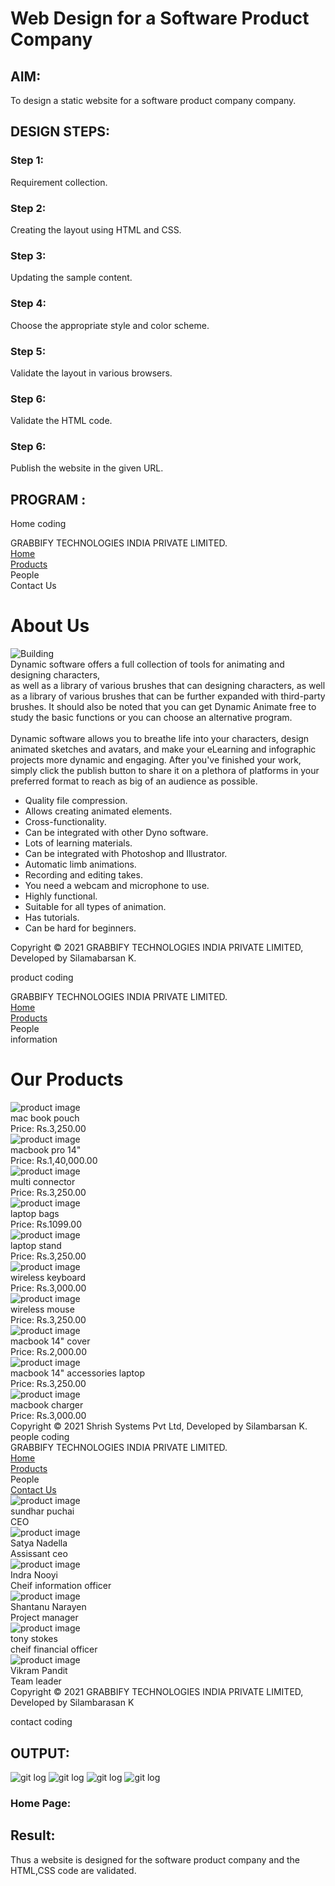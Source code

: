 # Web Design for a Software Product Company

## AIM:

To design a static website for a software product company company.

## DESIGN STEPS:

### Step 1:

Requirement collection.

### Step 2:

Creating the layout using HTML and CSS.

### Step 3:

Updating the sample content.

### Step 4:

Choose the appropriate style and color scheme.

### Step 5:

Validate the layout in various browsers.

### Step 6:

Validate the HTML code.

### Step 6:

Publish the website in the given URL.

## PROGRAM :
Home coding
<html>
<html lang="en">
 <head>
 <title>GRABBIFY TECHNOLOGIES INDIA PRIVATE LIMITED</title>
 <link rel="stylesheet" href="./css/layout.css" />
 <link rel="icon" href="./img/icon.jpg" type="image/x-icon" />
 </head>
 <body>
 <div class="container">
 <div class="banner">GRABBIFY TECHNOLOGIES INDIA PRIVATE LIMITED.</div>
 <div class="menu">
 <div class="menuitemselected"><a href="/static/home.html">Home</a></div>
 <div class="menuitem"><a href="/static/products.html">Products</a></div>
 <div class="menuitem"><a>People</a></div>
 <div class="menuitem"><a>Contact Us</a></div>
 </div>
 <div class="content">
 <div class="homecontent">
 <h1>About Us</h1>
 <img src="./img/front.jpg" alt="Building" />
 <div class="contenttext">
 Dynamic software offers a full collection of tools for animating and
 designing characters, </br>as well as a library of various brushes that
can
 designing characters, as well as a library of various brushes that can
 be further expanded with third-party brushes. It should also be noted
 that you can get Dynamic Animate free to study the basic functions or
you
 can choose an alternative program.
 <br />
 <br />
 Dynamic software allows you to breathe life into your characters, design
animated
 sketches and avatars, and make your eLearning and infographic projects
more dynamic
 and engaging. After you've finished your work, simply click the publish
button to share
 it on a plethora of platforms in your preferred format to reach as big
of an audience as possible.



 <ul>
 <li>Quality file compression.</li>
 <li>Allows creating animated elements.</li>
 <li>Cross-functionality.</li>
 <li>Can be integrated with other Dyno software.</li>
 <li>Lots of learning materials.</li>
 <li>Can be integrated with Photoshop and Illustrator.</li>
 <li>Automatic limb animations.</li>
 <li>Recording and editing takes.</li>
 <li>You need a webcam and microphone to use.</li>
 <li>Highly functional.</li>
 <li>Suitable for all types of animation.</li>
 <li>Has tutorials.</li>
 <li>Can be hard for beginners.</li>
 </ul>
 </div>
 </div>
 </div>
 <div class="footer">
 Copyright &#169; 2021 GRABBIFY TECHNOLOGIES INDIA PRIVATE LIMITED, Developed by Silamabarsan K.
 </div>
 </div>
 </body>
</html>

product coding
<!DOCTYPE html>
<html lang="en">
  <head>
    <title>GRABBIFY TECHNOLOGIES INDIA PRIVATE LIMITED</title>
    <link rel="stylesheet" href="./css/layout.css" />
    <link rel="icon" href="./img/icon.jpg" type="image/x-icon" />
  </head>

  <body>
    <div class="container">
      <div class="banner">GRABBIFY TECHNOLOGIES INDIA PRIVATE LIMITED.</div>
      <div class="menu">
        <div class="menuitem"><a href="/static/home.html">Home</a></div>
        <div class="menuitemselected">
          <a href="/static/products.html">Products</a>
        </div>
        <div class="menuitem"><a>People</a></div>
        <div class="menuitem"><a>information</a></div>
      </div>
      <div class="content">
        <div class="productcontent">    
          <h1>Our Products</h1>
          <div class="productitems">
            <div class="productitems">
              <div class="productitem"> 
                  <div class="itemimage">
                  <img src="img/a1.jpg" alt="product image">
                  </div>
                  <div class="itemname">mac book pouch</div>
                  <div class="itemprice">Price: Rs.3,250.00 </div>
              </div>
            <div class="productitem"> 
                <div class="itemimage">
                <img src="img/a10.jpg"  alt="product image">
                </div>
                <div class="itemname">macbook pro 14"</div>
                <div class="itemprice">Price: Rs.1,40,000.00 </div>
            </div>
              <div class="productitems">
                <div class="productitem"> 
                    <div class="itemimage">
                    <img src="img/a2.jpg" alt="product image">
                    </div>
                    <div class="itemname">multi connector</div>
                    <div class="itemprice">Price: Rs.3,250.00 </div>
                </div>
              <div class="productitem"> 
                  <div class="itemimage">
                  <img src="img/a3.jpg"  alt="product image">
                  </div>
                  <div class="itemname">laptop bags</div>
                  <div class="itemprice">Price: Rs.1099.00 </div>
              </div>
              <div class="productitems">
                <div class="productitem"> 
                    <div class="itemimage">
                    <img src="img/a4.jpg" alt="product image">
                    </div>
                    <div class="itemname">laptop stand</div>
                    <div class="itemprice">Price: Rs.3,250.00 </div>
                </div>
              <div class="productitem"> 
                  <div class="itemimage">
                  <img src="img/a5.jpg"  alt="product image">
                  </div>
                  <div class="itemname">wireless keyboard</div>
                  <div class="itemprice">Price: Rs.3,000.00 </div>
              </div>
              <div class="productitems">
                <div class="productitem"> 
                    <div class="itemimage">
                    <img src="img/a6.jpg" alt="product image">
                    </div>
                    <div class="itemname">wireless mouse</div>
                    <div class="itemprice">Price: Rs.3,250.00 </div>
                </div>
              <div class="productitem"> 
                  <div class="itemimage">
                  <img src="img/a7.jpg"  alt="product image">
                  </div>
                  <div class="itemname">macbook 14" cover</div>
                  <div class="itemprice">Price: Rs.2,000.00 </div>
              </div>
              <div class="productitems">
                <div class="productitem"> 
                    <div class="itemimage">
                    <img src="img/a8.jpg" alt="product image">
                    </div>
                    <div class="itemname">macbook 14" accessories laptop </div>
                    <div class="itemprice">Price: Rs.3,250.00 </div>
                </div>
              <div class="productitem"> 
                  <div class="itemimage">
                  <img src="img/a9.jpg"  alt="product image">
                  </div>
                  <div class="itemname">macbook charger</div>
                  <div class="itemprice">Price: Rs.3,000.00 </div>
              </div>
          </div>        
      </div>
      <div class="footer">
        Copyright &#169; 2021 Shrish Systems Pvt Ltd, Developed by Silambarsan K.
      </div>
    </div>
  </body>
</html>
people coding
<!DOCTYPE html>
<html lang="en">
  <head>
    <title>GRABBIFY TECHNOLOGIES INDIA PRIVATE LIMITED</title>
    <link rel="stylesheet" href="./css/layout.css" />
    <link rel="icon" href="./img/icon.jpg" type="image/x-icon" />
  </head>

  <body>
    <div class="container">
      <div class="banner">GRABBIFY TECHNOLOGIES INDIA PRIVATE LIMITED.</div>
      <div class="menu">
        <div class="menuitem"><a href="/static/home.html">Home</a></div>
        <div class="menuitem"><a href="/static/products.html">Products</a></div>  
        <div class="menuitemselected"><a href ="/static/people.html"></a>People</a></div>
        <div class="menuitem"><a href="/static/contact.html">Contact Us</a></div>
      </div>
      <div class="content">
      <div class="productitem"> 
        <div class="itemimage">
        <img src="img/c1.webp"  alt="product image">
      </div>
         <div class="itemname">sundhar puchai</div>
         <div class="itemname">CEO</div>
      </div>
      <div class="productitem"> 
        <div class="itemimage">
        <img src="img/c2.webp"  alt="product image">
      </div>
         <div class="itemname">Satya Nadella</div>
         <div class="itemname">Assissant ceo</div>
      </div>
      <div class="productitem"> 
        <div class="itemimage">
        <img src="img/c3.webp"  alt="product image">
      </div>
        <div class="itemname">Indra Nooyi</div>
        <div class="itemname">Cheif information officer</div>
      </div>
      <div class="productitem"> 
        <div class="itemimage">
        <img src="img/c4.webp"  alt="product image">
      </div>
        <div class="itemname">Shantanu Narayen</div>
        <div class="itemname">Project manager</div>
      </div>
      <div class="productitem"> 
        <div class="itemimage">
        <img src="img/c5.webp"  alt="product image">
      </div>
        <div class="itemname">tony stokes</div>
        <div class="itemname">cheif financial officer</div>
      </div>
      <div class="productitem"> 
        <div class="itemimage">
        <img src="img/c6.webp"  alt="product image">
      </div>
        <div class="itemname">Vikram Pandit</div>
        <div class="itemname">Team leader</div>
      </div>
      <div class="footer">
        Copyright &#169; 2021 GRABBIFY TECHNOLOGIES INDIA PRIVATE LIMITED, Developed by Silambarasan K
       </div>
    </div>
  </body>
</html>

contact coding


## OUTPUT:
![git log](./pa.png)
![git log]()
![git log]()
![git log]()

### Home Page:



## Result:

Thus a website is designed for the software product company and the HTML,CSS code are validated.
